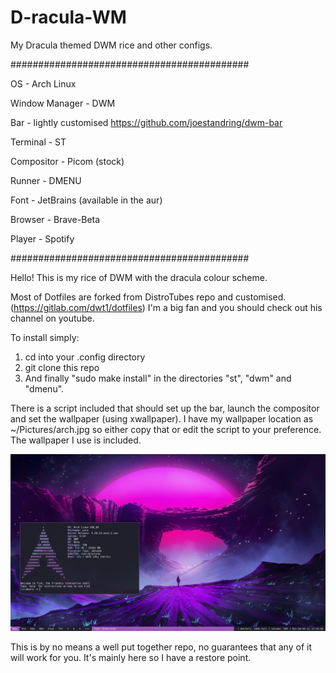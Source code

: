 # D-racula-WM
My Dracula themed DWM rice and other configs.

###########################################

OS - Arch Linux

Window Manager - DWM

Bar - lightly customised https://github.com/joestandring/dwm-bar

Terminal - ST

Compositor - Picom (stock)

Runner - DMENU

Font - JetBrains (available in the aur)

Browser - Brave-Beta

Player - Spotify

###########################################

Hello! This is my rice of DWM with the dracula colour scheme.

Most of Dotfiles are forked from DistroTubes repo and customised. (https://gitlab.com/dwt1/dotfiles) I'm a big fan and you should check out his channel on youtube.

To install simply:

1. cd into your .config directory
2. git clone this repo
3. And finally "sudo make install" in the directories "st", "dwm" and "dmenu".

There is a script included that should set up the bar, launch the compositor and set the wallpaper (using xwallpaper).
I have my wallpaper location as ~/Pictures/arch.jpg so either copy that or edit the script to your preference. The wallpaper I use is included.

![Screenshot.png](https://raw.githubusercontent.com/seanhogan01/D-racula-WM/main/Screenshot.png)

This is by no means a well put together repo, no guarantees that any of it will work for you. 
It's mainly here so I have a restore point. 
